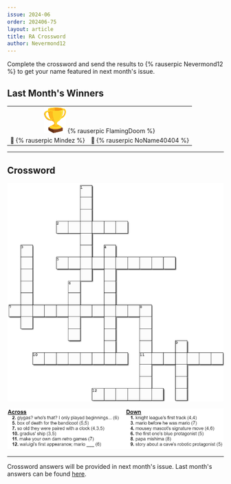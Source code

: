 ```yaml
---
issue: 2024-06
order: 202406-75
layout: article
title: RA Crossword
author: Nevermond12
---
```


Complete the crossword and send the results to {% rauserpic Nevermond12 %} to get your name featured in next month's issue.

## Last Month's Winners

<table><tbody>
  <tr>
    <td colspan="4" style="text-align: center; vertical-align: middle;"><div class="bingo-winner-small"><img src="../../img/trophy_small.png"/> {% rauserpic FlamingDoom %}</div></td>
  </tr>
  <tr>
    <td colspan="2" style="text-align: center; vertical-align: middle;">🥈 {% rauserpic Mindez %}</td>
    <td colspan="2" style="text-align: center; vertical-align: middle;">🥉 {% rauserpic NoName40404 %}</td>
  </tr>
</tbody></table>

---

## Crossword

<p align="center">
  <img src="img/Fun/crossword.png" />
</p>
<p align="center">
  <img src="img/Fun/crossword-clues.png" />
</p>

***

Crossword answers will be provided in next month's issue. Last month's answers can be found [here](img/Fun/crossword-answers.png).